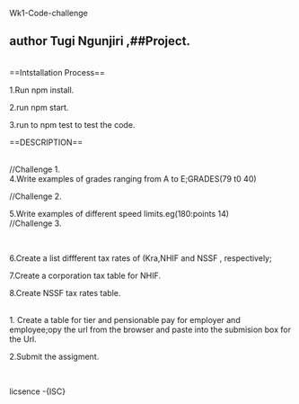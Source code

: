 Wk1-Code-challenge
 ## author Tugi Ngunjiri ,##Project.

<br>
==Intstallation Process==

<br>

1.Run npm install.

2.run npm start.

3.run to npm test to test the code.

 ==DESCRIPTION==

<br>
//Challenge 1.
<br>
4.Write examples of grades ranging from A to E;GRADES(79 t0 40)

//Challenge 2.
<br>

5.Write examples of different speed limits.eg(180:points 14)
 <br>
 //Challenge 3.
 
  <br>

6.Create a list diffferent tax rates of (Kra,NHIF and NSSF , respectively;
      
      
 7.Create a corporation tax table for NHIF.



8.Create NSSF tax rates table.

<br>
1. Create a table for tier and pensionable pay for employer and employee;opy the url from the browser and paste into the submision box for the Url.

<br>

2.Submit the assigment.

<br>

licsence -{ISC}

